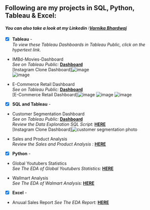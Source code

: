 ## Following are my projects in SQL, Python, Tableau & Excel: <br />
#### *You can also take a look at my Linkedin :[Varnika Bhardwaj](www.linkedin.com/in/varnika-bhardwaj07/)* <br />

- [x] **Tableau** -<br />
  *To view these Tableau Dashboards in Tableau Public, click on the hypertext link.*
- IMBd-Movies-Dashboard<br />
*See on Tableau Public:* **[Dashboard](https://public.tableau.com/views/IMBDmoviesdashboard/Dashboard1?:language=en-US&publish=yes&:sid=&:display_count=n&:origin=viz_share_link)**<br />
[Instagram Clone Dashboard]![image](https://github.com/varnika0709/Portfolio-Projects/assets/130127712/af0e9aa4-070d-45e6-8032-e9b64cb0cf45)<br />
![image](https://github.com/varnika0709/Portfolio-Projects/assets/130127712/f0832a32-224a-4660-b661-61e1056712ba)

- E-Commerce Retail Dashboard<br />
*See on Tableau Public:* **[Dashboard](https://public.tableau.com/views/E-CommerceRetail/Dashboard1?:language=en-US&publish=yes&:sid=&:display_count=n&:origin=viz_share_link)**<br />
  [E-Commerce Retail Dashboard]![image](https://github.com/varnika0709/Portfolio-Projects/assets/130127712/8ba75494-c681-4f3c-94af-ed9ffce3edfc)
  ![image](https://github.com/varnika0709/Portfolio-Projects/assets/130127712/6ad2194e-30c9-4692-b233-5ba91ff81a45)
  ![image](https://github.com/varnika0709/Portfolio-Projects/assets/130127712/ce83ea28-83b7-4c0e-8301-83a5bfc679da)

- [x] **SQL and Tableau** -
- Customer Segmentation Dashboard<br />
 *See on Tableau Public:* **[Dashboard](https://public.tableau.com/app/profile/varnika.bhardwaj6057/viz/CustomersegmentationDashboard_17088477484680/customersegmentationdashboard?publish=yes)**<br />
*Review the Data Exploration SQL Script:* **[HERE](https://github.com/varnika0709/Portfolio-Projects/blob/main/customer_segmentation.sql)**<br />
[Instagram Clone Dashboard]![customer segmentation photo](https://github.com/varnika0709/Portfolio-Projects/assets/130127712/21c2fdba-31d5-46a4-a806-c799aac71cf5)<br />

- Sales and Product Analysis<br />
*Review the Sales and Product Analysis :* **[HERE](https://github.com/varnika0709/Portfolio-Projects/blob/main/SQL%20case%20study%20ppt.pdf)**<br />

- [x] **Python** -
 - Global Youtubers Statistics<br />
   *See The EDA of Global Youtubers Statistics:* **[HERE](https://github.com/varnika0709/Portfolio-Projects/blob/main/global%20youtube%20statistics%20using%20python.ipynb)**<br />

 - Wallmart Analysis<br />
  *See The EDA of Walmart Analysis:* **[HERE](https://github.com/varnika0709/Portfolio-Projects/blob/main/walmart%20analysis%20using%20python.ipynb)**<br />

  - [x] **Excel** -
  - Anuual Sales Report
   *See The EDA Report:* **[HERE](https://github.com/varnika0709/Portfolio-Projects/blob/main/Sales%20store%20annual%20report.png)**<br />
